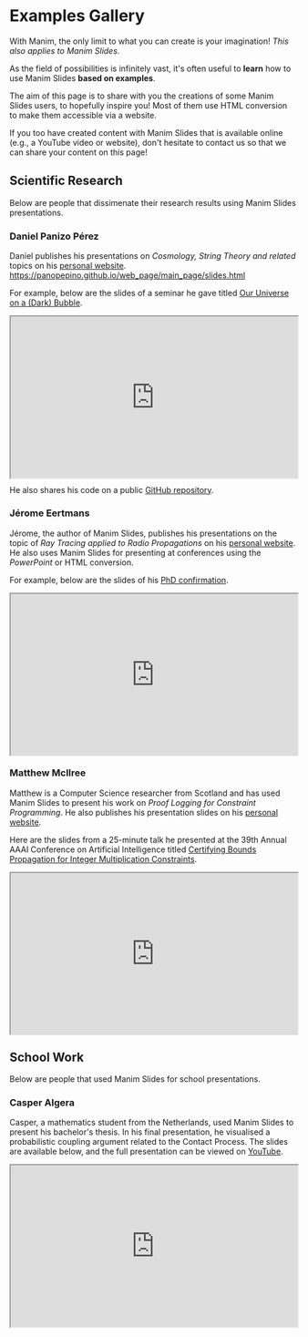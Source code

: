 # Examples Gallery

With Manim, the only limit to what you can create is your imagination!
*This also applies to Manim Slides.*

As the field of possibilities is infinitely vast,
it's often useful to **learn** how to use Manim Slides **based on examples**.

The aim of this page is to share with you the creations of some
Manim Slides users, to hopefully inspire you!
Most of them use HTML conversion to make them accessible via a website.

If you too have created content with Manim Slides that is available online
(e.g., a YouTube video or website),
don't hesitate to contact us so that we can share your content on this page!

## Scientific Research

Below are people that dissimenate their research results
using Manim Slides presentations.

### Daniel Panizo Pérez

Daniel publishes his presentations on *Cosmology, String Theory and related*
topics on his
[personal website](https://panopepino.github.io/web_page/main_page/slides.html). https://panopepino.github.io/web_page/main_page/slides.html

For example, below are the slides of a seminar he gave titled
[Our Universe on a (Dark) Bubble](https://panopepino.github.io/web_page/main_page/presentations/2023_11_long/LS.html).

<div style="position:relative;padding-bottom:56.25%;">
    <iframe
        loading="lazy"
        style="width:100%;height:100%;position:absolute;left:0px;top:0px;"
        frameborder="1"
        width="100%"
        height="100%"
        allowfullscreen
        allow="autoplay"
        src="https://panopepino.github.io/web_page/main_page/presentations/2023_11_long/LS.html">
    </iframe>
</div>

He also shares his code on a public
[GitHub repository](https://github.com/PanoPepino/mtheoretical).

### Jérome Eertmans

Jérome, the author of Manim Slides, publishes his presentations
on the topic of *Ray Tracing applied to Radio Propagations* on his
[personal website](https://eertmans.be). He also uses Manim Slides
for presenting at conferences using the *PowerPoint* or HTML conversion.

For example, below are the slides of his
[PhD confirmation](https://eertmans.be/posts/confirmation2023-presentation/).

<div style="position:relative;padding-bottom:56.25%;">
    <iframe
        loading="lazy"
        style="width:100%;height:100%;position:absolute;left:0px;top:0px;"
        frameborder="1"
        width="100%"
        height="100%"
        allowfullscreen
        allow="autoplay"
        src="https://eertmans.be/assets/slides/2023-12-07-confirmation.html">
    </iframe>
</div>

### Matthew McIlree

Matthew is a Computer Science researcher from Scotland and has used Manim Slides
to present his work on *Proof Logging for Constraint Programming*. He also publishes
his presentation slides on his [personal website](https://matthewmcilree.com).

Here are the slides from a 25-minute talk he presented at the 39th Annual AAAI Conference on Artificial Intelligence titled
[Certifying Bounds Propagation for Integer Multiplication Constraints](https://matthewmcilree.com/files/slides/mcilree_aaai2025.html).

<div style="position:relative;padding-bottom:56.25%;">
    <iframe
        loading="lazy"
        style="width:100%;height:100%;position:absolute;left:0px;top:0px;"
        frameborder="1"
        width="100%"
        height="100%"
        allowfullscreen
        allow="autoplay"
        src="https://matthewmcilree.com/files/slides/mcilree_aaai2025.html">
    </iframe>
</div>

## School Work

Below are people that used Manim Slides for school presentations.

### Casper Algera
Casper, a mathematics student from the Netherlands, used Manim Slides to present his bachelor's thesis.
In his final presentation, he visualised a probabilistic coupling argument related to the Contact Process.
The slides are available below, and the full presentation can be viewed on [YouTube](https://www.youtube.com/watch?v=ZJhvfCL5MWE).

<div style="position:relative;padding-bottom:56.25%;">
    <iframe
        loading="lazy"
        style="width:100%;height:100%;position:absolute;left:0px;top:0px;"
        frameborder="1"
        width="100%"
        height="100%"
        allowfullscreen
        allow="autoplay"
        src="https://casperalgera.github.io/criticalvalueCP/">
    </iframe>
</div>
